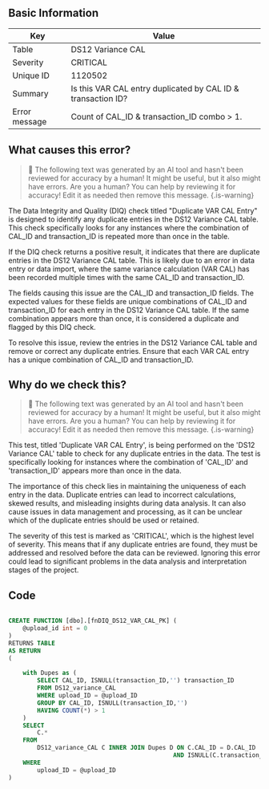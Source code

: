 ## Basic Information
| Key         | Value          |
|-------------|----------------|
| Table       | DS12 Variance CAL |
| Severity    | CRITICAL |
| Unique ID   | 1120502   |
| Summary     | Is this VAR CAL entry duplicated by CAL ID & transaction ID? |
| Error message | Count of CAL_ID & transaction_ID combo > 1. |

## What causes this error?

> :robot: The following text was generated by an AI tool and hasn't been reviewed for accuracy by a human! It might be useful, but it also might have errors. Are you a human? You can help by reviewing it for accuracy! Edit it as needed then remove this message.
{.is-warning}

The Data Integrity and Quality (DIQ) check titled "Duplicate VAR CAL Entry" is designed to identify any duplicate entries in the DS12 Variance CAL table. This check specifically looks for any instances where the combination of CAL_ID and transaction_ID is repeated more than once in the table.

If the DIQ check returns a positive result, it indicates that there are duplicate entries in the DS12 Variance CAL table. This is likely due to an error in data entry or data import, where the same variance calculation (VAR CAL) has been recorded multiple times with the same CAL_ID and transaction_ID.

The fields causing this issue are the CAL_ID and transaction_ID fields. The expected values for these fields are unique combinations of CAL_ID and transaction_ID for each entry in the DS12 Variance CAL table. If the same combination appears more than once, it is considered a duplicate and flagged by this DIQ check.

To resolve this issue, review the entries in the DS12 Variance CAL table and remove or correct any duplicate entries. Ensure that each VAR CAL entry has a unique combination of CAL_ID and transaction_ID.
## Why do we check this?

> :robot: The following text was generated by an AI tool and hasn't been reviewed for accuracy by a human! It might be useful, but it also might have errors. Are you a human? You can help by reviewing it for accuracy! Edit it as needed then remove this message.
{.is-warning}

This test, titled 'Duplicate VAR CAL Entry', is being performed on the 'DS12 Variance CAL' table to check for any duplicate entries in the data. The test is specifically looking for instances where the combination of 'CAL_ID' and 'transaction_ID' appears more than once in the data. 

The importance of this check lies in maintaining the uniqueness of each entry in the data. Duplicate entries can lead to incorrect calculations, skewed results, and misleading insights during data analysis. It can also cause issues in data management and processing, as it can be unclear which of the duplicate entries should be used or retained.

The severity of this test is marked as 'CRITICAL', which is the highest level of severity. This means that if any duplicate entries are found, they must be addressed and resolved before the data can be reviewed. Ignoring this error could lead to significant problems in the data analysis and interpretation stages of the project.
## Code

```sql

CREATE FUNCTION [dbo].[fnDIQ_DS12_VAR_CAL_PK] (
	@upload_id int = 0
)
RETURNS TABLE
AS RETURN
(
	
	with Dupes as (
		SELECT CAL_ID, ISNULL(transaction_ID,'') transaction_ID
		FROM DS12_variance_CAL
		WHERE upload_ID = @upload_ID
		GROUP BY CAL_ID, ISNULL(transaction_ID,'')
		HAVING COUNT(*) > 1
	)
	SELECT
		C.*
	FROM 
		DS12_variance_CAL C INNER JOIN Dupes D ON C.CAL_ID = D.CAL_ID 
											  AND ISNULL(C.transaction_ID,'') = D.transaction_ID
	WHERE 
		upload_ID = @upload_ID
)
```

